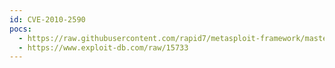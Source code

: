 ```yaml
---
id: CVE-2010-2590
pocs:
  - https://raw.githubusercontent.com/rapid7/metasploit-framework/master/modules/exploits/windows/browser/crystal_reports_printcontrol.rb
  - https://www.exploit-db.com/raw/15733
---
```

